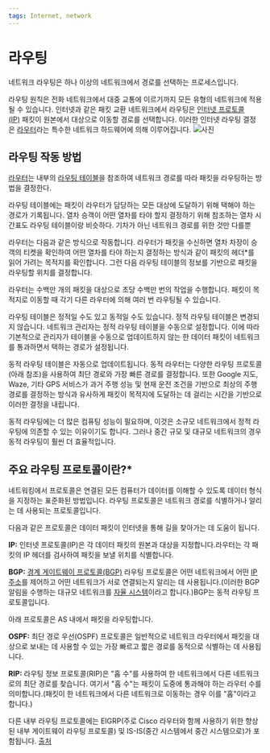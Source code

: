 ```yaml
---
tags: Internet, network
---
```

# 라우팅

네트워크 라우팅은 하나 이상의 네트워크에서 경로를 선택하는 프로세스입니다.

라우팅 원칙은 전화 네트워크에서 대중 교통에 이르기까지 모든 유형의 네트워크에 적용될 수 있습니다. 인터넷과 같은 패킷 교환 네트워크에서 라우팅은 [인터넷 프로토콜(IP)](IP) 패킷이 원본에서 대상으로 이동할 경로를 선택합니다. 이러한 인터넷 라우팅 결정은 [라우터](Router)라는 특수한 네트워크 하드웨어에 의해 이루어집니다.
![사진](https://cf-assets.www.cloudflare.com/slt3lc6tev37/5biqo5wm6nM8GSmiNyiAnl/b6b5c9befeda6ba99b4380d84953de18/routing-diagram.svg)
## 라우팅 작동 방법

<U>라우터</U>는 내부의 <U>라우팅 테이블</U>을 참조하여 네트워크 경로를 따라 패킷을 라우팅하는 방법을 결정한다.

라우팅 테이블에는 패킷이 라우터가 담당하는 모든 대상에 도달하기 위해 택해야 하는 경로가 기록됩니다. 열차 승객이 어떤 열차를 타야 할지 결정하기 위해 참조하는 열차 시간표도 라우팅 테이블이랑 비슷하다. 기차가 아닌 네트워크 경로를 위한 것만 다를뿐

라우터는 다음과 같은 방식으로 작동합니다. 라우터가 패킷을 수신하면 열차 차장이 승객의 티켓을 확인하여 어떤 열차를 타야 하는지 결정하는 방식과 같이 패킷의 헤더*를 읽어 가려는 목적지를 확인합니다. 그런 다음 라우팅 테이블의 정보를 기반으로 패킷을 라우팅할 위치를 결정합니다.

라우터는 수백만 개의 패킷을 대상으로 초당 수백만 번의 작업을 수행합니다. 패킷이 목적지로 이동할 때 각기 다른 라우터에 의해 여러 번 라우팅될 수 있습니다.

라우팅 테이블은 정적일 수도 있고 동적일 수도 있습니다. 정적 라우팅 테이블은 변경되지 않습니다. 네트워크 관리자는 정적 라우팅 테이블을 수동으로 설정합니다. 이에 따라 기본적으로 관리자가 테이블을 수동으로 업데이트하지 않는 한 데이터 패킷이 네트워크를 통과하면서 택하는 경로가 설정됩니다.

동적 라우팅 테이블은 자동으로 업데이트됩니다. 동적 라우터는 다양한 라우팅 프로토콜(아래 참조)을 사용하여 최단 경로와 가장 빠른 경로를 결정합니다. 또한 Google 지도, Waze, 기타 GPS 서비스가 과거 주행 성능 및 현재 운전 조건을 기반으로 최상의 주행 경로를 결정하는 방식과 유사하게 패킷이 목적지에 도달하는 데 걸리는 시간을 기반으로 이러한 결정을 내립니다.

동적 라우팅에는 더 많은 컴퓨팅 성능이 필요하며, 이것은 소규모 네트워크에서 정적 라우팅에 의존할 수 있는 이유이기도 합니다. 그러나 중간 규모 및 대규모 네트워크의 경우 동적 라우팅이 훨씬 더 효율적입니다.

## **주요 라우팅 프로토콜이란?***

네트워킹에서 프로토콜은 연결된 모든 컴퓨터가 데이터를 이해할 수 있도록 데이터 형식을 지정하는 표준화된 방법입니다. 라우팅 프로토콜은 네트워크 경로를 식별하거나 알리는 데 사용되는 프로토콜입니다.

다음과 같은 프로토콜은 데이터 패킷이 인터넷을 통해 길을 찾아가는 데 도움이 됩니다.

**IP:** 인터넷 프로토콜(IP)은 각 데이터 패킷의 원본과 대상을 지정합니다.라우터는 각 패킷의 IP 헤더를 검사하여 패킷을 보낼 위치를 식별합니다.

**BGP:** [경계 게이트웨이 프로토콜(BGP)](https://www.cloudflare.com/learning/security/glossary/what-is-bgp/) 라우팅 프로토콜은 어떤 네트워크에서 어떤 [IP 주소](https://www.cloudflare.com/learning/dns/glossary/what-is-my-ip-address/)를 제어하고 어떤 네트워크가 서로 연결되는지 알리는 데 사용됩니다.(이러한 BGP 알림을 수행하는 대규모 네트워크를 [자율 시스템](https://www.cloudflare.com/learning/network-layer/what-is-an-autonomous-system/)이라고 합니다.)BGP는 동적 라우팅 프로토콜입니다.

아래 프로토콜은 AS 내에서 패킷을 라우팅합니다.

**OSPF:** 최단 경로 우선(OSPF) 프로토콜은 일반적으로 네트워크 라우터에서 패킷을 대상으로 보내는 데 사용할 수 있는 가장 빠르고 짧은 경로를 동적으로 식별하는 데 사용됩니다.

**RIP:** 라우팅 정보 프로토콜(RIP)은 "홉 수"를 사용하여 한 네트워크에서 다른 네트워크로의 최단 경로를 찾습니다. 여기서 "홉 수"는 패킷이 도중에 통과해야 하는 라우터 수를 의미합니다.(패킷이 한 네트워크에서 다른 네트워크로 이동하는 경우 이를 "홉"이라고 합니다.)

다른 내부 라우팅 프로토콜에는 EIGRP(주로 Cisco 라우터와 함께 사용하기 위한 향상된 내부 게이트웨이 라우팅 프로토콜) 및 IS-IS(중간 시스템에서 중간 시스템으로)가 포함됩니다.
[출처](https://www.cloudflare.com/ko-kr/learning/network-layer/what-is-routing/)